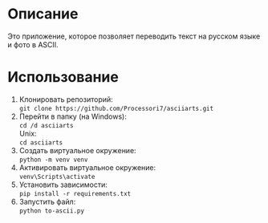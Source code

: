 # Описание
Это приложение, которое позволяет переводить текст на русском языке и фото в ASCII.
# Использование
1. Клонировать репозиторий:  
```git clone https://github.com/Processori7/asciiarts.git```
2. Перейти в папку (на Windows):  
```cd /d asciiarts```  
Unix:  
```cd asciiarts```
3. Создать виртуальное окружение:  
```python -m venv venv```
4. Активировать виртуальное окружение:  
```venv\Scripts\activate```
5. Установить зависимости:  
```pip install -r requirements.txt```
6. Запустить файл:  
```python to-ascii.py```
